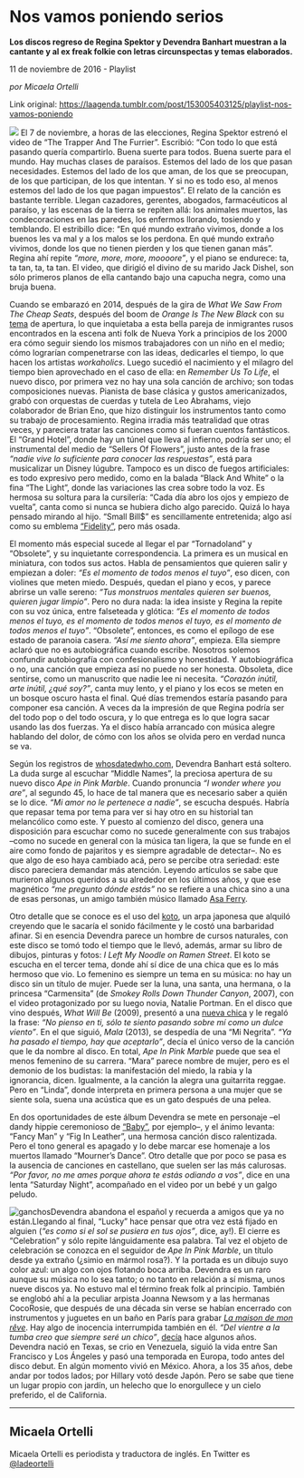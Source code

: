 # Nos vamos poniendo serios

**Los discos regreso de Regina Spektor y Devendra Banhart muestran a la cantante y al ex freak folkie con letras circunspectas y temas elaborados.**

11 de noviembre de 2016 - Playlist

_por Micaela Ortelli_

Link original: https://laagenda.tumblr.com/post/153005403125/playlist-nos-vamos-poniendo

![](https://64.media.tumblr.com/0941020ad48b2969b07e4800f56d4995/tumblr_inline_pjzu8d6H3v1t6q87u_500.jpg)
El 7 de noviembre, a horas de las elecciones, Regina Spektor estrenó el video de “The Trapper And The Furrier”. Escribió: “Con todo lo que está pasando quería compartirlo. Buena suerte para todos. Buena suerte para el mundo. Hay muchas clases de paraísos. Estemos del lado de los que pasan necesidades. Estemos del lado de los que aman, de los que se preocupan, de los que participan, de los que intentan. Y si no es todo eso, al menos estemos del lado de los que pagan impuestos”. El relato de la canción es bastante terrible. Llegan cazadores, gerentes, abogados, farmacéuticos al paraíso, y las escenas de la tierra se repiten allá: los animales muertos, las condecoraciones en las paredes, los enfermos llorando, tosiendo y temblando. El estribillo dice: “En qué mundo extraño vivimos, donde a los buenos les va mal y a los malos se los perdona. En qué mundo extraño vivimos, donde los que no tienen pierden y los que tienen ganan más”. Regina ahí repite *“more, more, more, moooore”*, y el piano se endurece: ta, ta tan, ta, ta tan. El video, que dirigió el divino de su marido Jack Dishel, son sólo primeros planos de ella cantando bajo una capucha negra, como una bruja buena.

Cuando se embarazó en 2014, después de la gira de *What We Saw From The Cheap Seats*, después del boom de *Orange Is The New Black* con su [tema](https://www.youtube.com/watch?v=w9_isl1jjHc) de apertura, lo que inquietaba a esta bella pareja de inmigrantes rusos encontrados en la escena anti folk de Nueva York a principios de los 2000 era cómo seguir siendo los mismos trabajadores con un niño en el medio; cómo lograrían compenetrarse con las ideas, dedicarles el tiempo, lo que hacen los artistas *workaholics*. Luego sucedió el nacimiento y el milagro del tiempo bien aprovechado en el caso de ella: en *Remember Us To Life*, el nuevo disco, por primera vez no hay una sola canción de archivo; son todas composiciones nuevas. Pianista de base clásica y gustos americanizados, grabó con orquestas de cuerdas y tutela de Leo Abrahams, viejo colaborador de Brian Eno, que hizo distinguir los instrumentos tanto como su trabajo de procesamiento. Regina irradia más teatralidad que otras veces, y pareciera tratar las canciones como si fueran cuentos fantásticos. El “Grand Hotel”, donde hay un túnel que lleva al infierno, podría ser uno; el instrumental del medio de “Sellers Of Flowers”, justo antes de la frase *“nadie vive lo suficiente para conocer las respuestas”*, está para musicalizar un Disney lúgubre. Tampoco es un disco de fuegos artificiales: es todo expresivo pero medido, como en la balada “Black And White” o la fina “The Light”, donde las variaciones las crea sobre todo la voz. Es hermosa su soltura para la cursilería: “Cada día abro los ojos y empiezo de vuelta”, canta como si nunca se hubiera dicho algo parecido. Quizá lo haya pensado mirando al hijo. “Small Bill$” es sencillamente entretenida; algo así como su emblema [“Fidelity”](https://www.youtube.com/watch?v=wigqKfLWjvM), pero más osada.

El momento más especial sucede al llegar el par “Tornadoland” y “Obsolete”, y su inquietante correspondencia. La primera es un musical en miniatura, con todos sus actos. Habla de pensamientos que quieren salir y empiezan a doler: *“Es el momento de todos menos el tuyo”*, eso dicen, con violines que meten miedo. Después, quedan el piano y ecos, y parece abrirse un valle sereno: *“Tus monstruos mentales quieren ser buenos, quieren jugar limpio”*. Pero no dura nada: la idea insiste y Regina la repite con su voz única, entre falseteada y glótica: *“Es el momento de todos menos el tuyo, es el momento de todos menos el tuyo, es el momento de todos menos el tuyo”*. “Obsolete”, entonces, es como el epílogo de ese estado de paranoia casera. *“Así me siento ahora”*, empieza. Ella siempre aclaró que no es autobiográfica cuando escribe. Nosotros solemos confundir autobiografía con confesionalismo y honestidad. Y autobiográfica o no, una canción que empieza así no puede no ser honesta. Obsoleta, dice sentirse, como un manuscrito que nadie lee ni necesita. *“Corazón inútil, arte inútil, ¿qué soy?”*, canta muy lento, y el piano y los ecos se meten en un bosque oscuro hasta el final. Qué días tremendos estaría pasando para componer esa canción. A veces da la impresión de que Regina podría ser del todo pop o del todo oscura, y lo que entrega es lo que logra sacar usando las dos fuerzas. Ya el disco había arrancado con música alegre hablando del dolor, de cómo con los años se olvida pero en verdad nunca se va.

 
Según los registros de [whosdatedwho.com](http://www.whosdatedwho.com/), Devendra Banhart está soltero. La duda surge al escuchar “Middle Names”, la preciosa apertura de su nuevo disco *Ape in Pink Marble*. Cuando pronuncia *“I wonder where you are”*, al segundo 45, lo hace de tal manera que es necesario saber a quién se lo dice. *“Mi amor no le pertenece a nadie”*, se escucha después. Habría que repasar tema por tema para ver si hay otro en su historial tan melancólico como este. Y puesto al comienzo del disco, genera una disposición para escuchar como no sucede generalmente con sus trabajos –como no sucede en general con la música tan ligera, la que se funde en el aire como fondo de pajaritos y es siempre agradable de detectar–. No es que algo de eso haya cambiado acá, pero se percibe otra seriedad: este disco pareciera demandar más atención. Leyendo artículos se sabe que murieron algunos queridos a su alrededor en los últimos años, y que ese magnético *“me pregunto dónde estás”* no se refiere a una chica sino a una de esas personas, un amigo también músico llamado [Asa Ferry](https://www.youtube.com/watch?v=KrNQ5Tz4Vng). 

Otro detalle que se conoce es el uso del [koto](https://www.youtube.com/watch?v=IQZ67UQkpG8), un arpa japonesa que alquiló creyendo que le sacaría el sonido fácilmente y le costó una barbaridad afinar. Si en esencia Devendra parece un hombre de cursos naturales, con este disco se tomó todo el tiempo que le llevó, además, armar su libro de dibujos, pinturas y fotos: *I Left My Noodle on Ramen Street*. El koto se escucha en el tercer tema, donde ahí sí dice de una chica que es lo más hermoso que vio. Lo femenino es siempre un tema en su música: no hay un disco sin un título de mujer. Puede ser la luna, una santa, una hermana, o la princesa “Carmensita” (de *Smokey Rolls Down Thunder Canyon*, 2007), con el video protagonizado por su luego novia, Natalie Portman. En el disco que vino después, *What Will Be* (2009), presentó a una [nueva chica](https://www.youtube.com/watch?v=FVqK2vHcLY0) y le regaló la frase: *“No pienso en ti, sólo te siento pasando sobre mí como un dulce viento”*. En el que siguió, *Mala* (2013), se despedía de una “Mi Negrita”. *“Ya ha pasado el tiempo, hay que aceptarlo”*, decía el único verso de la canción que le da nombre al disco. En total, *Ape In Pink Marble* puede que sea el menos femenino de su carrera. “Mara” parece nombre de mujer, pero es el demonio de los budistas: la manifestación del miedo, la rabia y la ignorancia, dicen. Igualmente, a la canción la alegra una guitarrita reggae. Pero en “Linda”, donde interpreta en primera persona a una mujer que se siente sola, suena una acústica que es un gato después de una pelea. 

En dos oportunidades de este álbum Devendra se mete en personaje –el dandy hippie ceremonioso de [“Baby”](https://www.youtube.com/watch?v=9gROYU2j-40), por ejemplo–, y el ánimo levanta: “Fancy Man” y “Fig In Leather”, una hermosa canción disco ralentizada. Pero el tono general es apagado y lo debe marcar ese homenaje a los muertos llamado “Mourner’s Dance”. Otro detalle que por poco se pasa es la ausencia de canciones en castellano, que suelen ser las más calurosas. *“Por favor, no me ames porque ahora te estás odiando a vos”*, dice en una lenta “Saturday Night”, acompañado en el video por un bebé y un galgo peludo.

![ganchos](https://64.media.tumblr.com/4b6c31d7173314165b8fe9cacf686792/tumblr_inline_pjzu8eXNXR1t6q87u_500.jpg)Devendra abandona el español y recuerda a amigos que ya no están.Llegando al final, “Lucky” hace pensar que otra vez está fijado en alguien (*“es como si el sol se pusiera en tus ojos”*, dice, ay!). El cierre es “Celebration” y sólo repite lánguidamente esa palabra. Tal vez el objeto de celebración se conozca en el seguidor de *Ape In Pink Marble*, un título desde ya extraño (¿simio en mármol rosa?). Y la portada es un dibujo suyo color azul: un algo con ojos flotando boca arriba. Devendra es un raro aunque su música no lo sea tanto; o no tanto en relación a sí misma, unos nueve discos ya. No estuvo mal el término freak folk al principio. También se englobó ahí a la peculiar arpista Joanna Newsom y a las hermanas CocoRosie, que después de una década sin verse se habían encerrado con instrumentos y juguetes en un baño en París para grabar [*La maison de mon rêve*](https://www.youtube.com/watch?v=-yuDF9BGMZU&list=PLz807UHqKS3G9DZc2mnzHIMT5zuGXSZDU). Hay algo de inocencia interrumpida también en él. *“Del vientre a la tumba creo que siempre seré un chico”*, [decía](https://www.youtube.com/watch?v=PhW7FLo6peU) hace algunos años. Devendra nació en Texas, se crio en Venezuela, siguió la vida entre San Francisco y Los Ángeles y pasó una temporada en Europa, todo antes del disco debut. En algún momento vivió en México. Ahora, a los 35 años, debe andar por todos lados; por Hillary votó desde Japón. Pero se sabe que tiene un lugar propio con jardín, un helecho que lo enorgullece y un cielo preferido, el de California. 


  




---

Micaela Ortelli
---------------

 Micaela Ortelli es periodista y traductora de inglés. En Twitter es 
[@ladeortelli](https://twitter.com/ladeortelli?lang=es)

